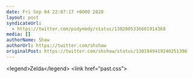 ```yaml
---
date: Fri Sep 04 22:07:17 +0000 2020
layout: post
syndicateUrl:
  - https://twitter.com/pudymody/status/1302005336681914368
media: []
authorName: Shaw
authorUrl: https://twitter.com/shshaw
originalPost: https://twitter.com/shshaw/status/1301949419240251396
---
```

&lt;legend&gt;Zelda&lt;/legend&gt;
&lt;link href=“past.css”&gt;

